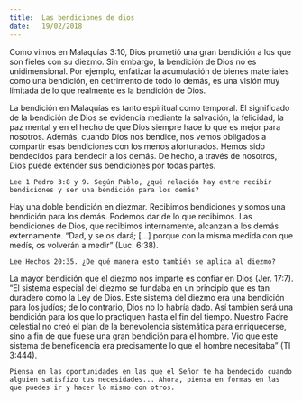```yaml
---
title:  Las bendiciones de dios
date:   19/02/2018
---
```


Como vimos en Malaquías 3:10, Dios prometió una gran bendición a los que son fieles con su diezmo. Sin embargo, la bendición de Dios no es unidimensional. Por ejemplo, enfatizar la acumulación de bienes materiales como una bendición, en detrimento de todo lo demás, es una visión muy limitada de lo que realmente es la bendición de Dios. 

La bendición en Malaquías es tanto espiritual como temporal. El significado de la bendición de Dios se evidencia mediante la salvación, la felicidad, la paz mental y en el hecho de que Dios siempre hace lo que es mejor para nosotros. Además, cuando Dios nos bendice, nos vemos obligados a compartir esas bendiciones con los menos afortunados. Hemos sido bendecidos para bendecir a los demás. De hecho, a través de nosotros, Dios puede extender sus bendiciones por todas partes. 

`Lee 1 Pedro 3:8 y 9. Según Pablo, ¿qué relación hay entre recibir bendiciones y ser una bendición para los demás?`

Hay una doble bendición en diezmar. Recibimos bendiciones y somos una bendición para los demás. Podemos dar de lo que recibimos. Las bendiciones de Dios, que recibimos internamente, alcanzan a los demás externamente. “Dad, y se os dará; [...] porque con la misma medida con que medís, os volverán a medir” (Luc. 6:38). 

`Lee Hechos 20:35. ¿De qué manera esto también se aplica al diezmo?`

La mayor bendición que el diezmo nos imparte es confiar en Dios (Jer. 17:7). “El sistema especial del diezmo se fundaba en un principio que es tan duradero como la Ley de Dios. Este sistema del diezmo era una bendición para los judíos; de lo contrario, Dios no lo habría dado. Así también será una bendición para los que lo practiquen hasta el fin del tiempo. Nuestro Padre celestial no creó el plan de la benevolencia sistemática para enriquecerse, sino a fin de que fuese una gran bendición para el hombre. Vio que este sistema de beneficencia era precisamente lo que el hombre necesitaba” (TI 3:444). 

`Piensa en las oportunidades en las que el Señor te ha bendecido cuando alguien satisfizo tus necesidades... Ahora, piensa en formas en las que puedes ir y hacer lo mismo con otros.`